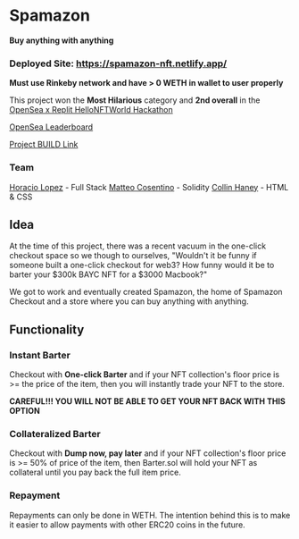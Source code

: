 # Spamazon
**Buy anything with anything**

### Deployed Site: https://spamazon-nft.netlify.app/
**Must use Rinkeby network and have > 0 WETH in wallet to user properly**

This project won the **Most Hilarious** category and **2nd overall** in the [OpenSea x Replit HelloNFTWorld Hackathon](https://dorahacks.io/hackathon/19/detail)

[OpenSea Leaderboard](https://dorahacks.io/grant/opensea/top)

[Project BUILD Link](https://dorahacks.io/buidl/2677)

### Team
[Horacio Lopez](https://github.com/HL3rd) - Full Stack
[Matteo Cosentino](https://github.com/Matteocos40) - Solidity
[Collin Haney](https://github.com/chaney13) - HTML & CSS

## Idea

At the time of this project, there was a recent vacuum in the one-click checkout space so we though to ourselves, "Wouldn't it be funny if someone built a one-click checkout for web3? How funny would it be to barter your $300k BAYC NFT for a $3000 Macbook?"

We got to work and eventually created Spamazon, the home of Spamazon Checkout and a store where you can buy anything with anything.

## Functionality

### Instant Barter

Checkout with **One-click Barter** and if your NFT collection's floor price is >= the price of the item, then you will instantly trade your NFT to the store.

**CAREFUL!!! YOU WILL NOT BE ABLE TO GET YOUR NFT BACK WITH THIS OPTION**

### Collateralized Barter

Checkout with **Dump now, pay later** and if your NFT collection's floor price is >= 50% of price of the item, then Barter.sol will hold your NFT as collateral until you pay back the full item price.

### Repayment

Repayments can only be done in WETH. The intention behind this is to make it easier to allow payments with other ERC20 coins in the future.
